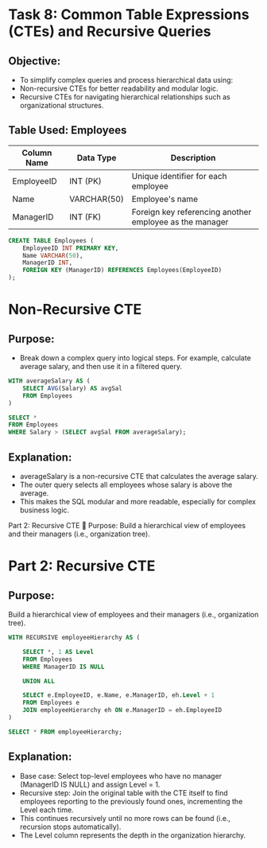 # Task 8: Common Table Expressions (CTEs) and Recursive Queries

## Objective:
- To simplify complex queries and process hierarchical data using:
- Non-recursive CTEs for better readability and modular logic.
- Recursive CTEs for navigating hierarchical relationships such as organizational structures.

## Table Used: Employees


| Column Name | Data Type | Description |
| --------------- | --------------- | --------------- |
EmployeeID | INT (PK) |	Unique identifier for each employee
Name |	VARCHAR(50)	| Employee's name
ManagerID |	INT (FK) |	Foreign key referencing another employee as the manager

```sql
CREATE TABLE Employees (
    EmployeeID INT PRIMARY KEY,
    Name VARCHAR(50),
    ManagerID INT,
    FOREIGN KEY (ManagerID) REFERENCES Employees(EmployeeID)
);

```

# Non-Recursive CTE

## Purpose:
- Break down a complex query into logical steps. For example, calculate average salary, and then use it in a filtered query.

```sql
WITH averageSalary AS (
    SELECT AVG(Salary) AS avgSal
    FROM Employees
)

SELECT *
FROM Employees
WHERE Salary > (SELECT avgSal FROM averageSalary);

```

## Explanation:
- averageSalary is a non-recursive CTE that calculates the average salary.
- The outer query selects all employees whose salary is above the average.
- This makes the SQL modular and more readable, especially for complex business logic.

 Part 2: Recursive CTE
📝 Purpose:
Build a hierarchical view of employees and their managers (i.e., organization tree).

#  Part 2: Recursive CTE

## Purpose:
Build a hierarchical view of employees and their managers (i.e., organization tree).

```sql
WITH RECURSIVE employeeHierarchy AS (

    SELECT *, 1 AS Level
    FROM Employees
    WHERE ManagerID IS NULL

    UNION ALL

    SELECT e.EmployeeID, e.Name, e.ManagerID, eh.Level + 1
    FROM Employees e
    JOIN employeeHierarchy eh ON e.ManagerID = eh.EmployeeID
)

SELECT * FROM employeeHierarchy;

```

##  Explanation:
- Base case: Select top-level employees who have no manager (ManagerID IS NULL) and assign Level = 1.
- Recursive step: Join the original table with the CTE itself to find employees reporting to the previously found ones, incrementing the Level each time.
- This continues recursively until no more rows can be found (i.e., recursion stops automatically).
- The Level column represents the depth in the organization hierarchy.